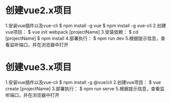 创建vue2.x项目
=====
1.安装vue插件以及vue-cli
$ npm install -g vue
$ npm install -g vue-cli
2.创建vue项目：
$ vue init webpack [projectName]
3.安装依赖：
$ cd [projectName]
$ npm install
4.部署执行：
$ npm run dev
5.根据提示信息，查看监听端口，并在浏览器中打开


创建vue3.x项目
=====
1.安装vue插件以及vue-cli
$ npm install -g @vue/cli
2.创建vue项目：
$ vue create [projectName]
3.部署执行：
$ npm run serve
5.根据提示信息，查看监听端口，并在浏览器中打开